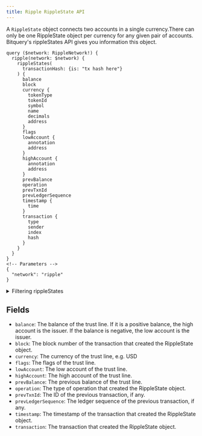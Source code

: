 ```yaml
---
title: Ripple RippleState API
---
```


<head>
<meta name="title" content="Ripple RippleState API"/>
<meta name="description" content="Get information on RippleState objects on the Ripple blockchain. Also, get information on RippleState for tokens or NFTs on the Ripple blockchain."/>
<meta name="keywords" content="Ripple api, Ripple python api, Ripple nft api, Ripple scan api, Ripple matic api, Ripple api docs, Ripple crypto api, Ripple blockchain api,matic network api"/>
<meta name="robots" content="index, follow"/>
<meta http-equiv="Content-Type" content="text/html; charset=utf-8"/>
<meta name="language" content="English"/>

<!-- Open Graph / Facebook -->
<meta property="og:type" content="website" />
<meta property="og:title" content="Ripple RippleState API" />
<meta property="og:description" content="Get information on RippleState objects on the Ripple blockchain. Also, get information on RippleState for tokens or NFTs on the Ripple blockchain." />

<!-- Twitter -->
<meta property="twitter:card" content="summary_large_image" />
<meta property="twitter:title" content="Ripple RippleState API" />
<meta property="twitter:description" content="Get information on RippleState objects on the Ripple blockchain. Also, get RippleState information for tokens or NFTs on the Ripple blockchain." />
</head>

A `RippleState` object connects two accounts in a single currency.There can only be one RippleState object per currency for any given pair of accounts. Bitquery's rippleStates API gives you information this object.

```
query ($network: RippleNetwork!) {
  ripple(network: $network) {
    rippleStates(
      transactionHash: {is: "tx hash here"}
    ) {
      balance
      block
      currency {
        tokenType
        tokenId
        symbol
        name
        decimals
        address
      }
      flags
      lowAccount {
        annotation
        address
      }
      highAccount {
        annotation
        address
      }
      prevBalance
      operation
      prevTxnId
      prevLedgerSequence
      timestamp {
        time
      }
      transaction {
        type
        sender
        index
        hash
      }
    }
  }
}
<!-- Parameters -->
{
  "network": "ripple"
}

```

<details><summary>Filtering rippleStates</summary>

- `transactionHash`: The hash of the transaction that created the RippleState object.
- `transactionType`: The type of transaction that created the RippleState object.
- `transactionSender`: The account that created the RippleState object.
- `transactionIndex`: The index of the transaction that created the RippleState object.
- `time`: The timestamp of the transaction that created the RippleState object.
- `prevTxnId`: The ID of the previous transaction, if any.
- `prevLedgerSequence`: The ledger sequence of the previous transaction, if any.
- `prevBalance`: The previous balance of the RippleState object.
- `options`: A dictionary of options that can be used to filter the results. The following options are supported:
  - `asc` or `desc`: The field to sort the results by
  - `limit`: The maximum number of results to return.
  - `offset`: The number of results to skip.
- `operation`: The type of operation that created the RippleState object.
- `lowAccount`: The low account of the RippleState object.
- `highAccount`: The high account of the RippleState object.
- `flags`: The flags of the RippleState object.
- `date`: The date of the RippleState object.
- `currencySymbol`: The symbol of the currency of the RippleState object.
- `block`: The block number of the transaction that created the RippleState object.
- `balance`: The balance of the RippleState object.
- `any`: A catch-all filter (OR Logic) that can be used to filter the results by any of the other fields.

</details>

## Fields

- `balance`: The balance of the trust line. If it is a positive balance, the high account is the issuer. If the balance is negative, the low account is the issuer.
- `block`: The block number of the transaction that created the RippleState object.
- `currency`: The currency of the trust line, e.g. USD
- `flags`: The flags of the trust line.
- `lowAccount`: The low account of the trust line.
- `highAccount`: The high account of the trust line.
- `prevBalance`: The previous balance of the trust line.
- `operation`: The type of operation that created the RippleState object.
- `prevTxnId`: The ID of the previous transaction, if any.
- `prevLedgerSequence`: The ledger sequence of the previous transaction, if any.
- `timestamp`: The timestamp of the transaction that created the RippleState object.
- `transaction`: The transaction that created the RippleState object.
